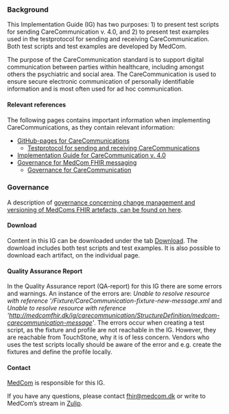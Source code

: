 ### Background

This Implementation Guide (IG) has two purposes: 1) to present test scripts for sending CareCommunication v. 4.0, and 2) to present test examples used in the testprotocol for sending and receiving CareCommunication. Both test scripts and test examples are developed by MedCom. 

The purpose of the CareCommunication standard is to support digital communication between parties within healthcare, including amongst others the psychiatric and social area. The CareCommunication is used to ensure secure electronic communication of personally identifiable information and is most often used for ad hoc communication.


#### Relevant references

The following pages contains important information when implementing CareCommunications, as they contain relevant information:
* [GitHub-pages for CareCommunications](https://medcomdk.github.io/dk-medcom-carecommunication)
  * [Testprotocol for sending and receiving CareCommunications](https://medcomdk.github.io/dk-medcom-carecommunication/#2-test-and-certification)
* [Implementation Guide for CareCommunication v. 4.0](https://medcomfhir.dk/ig/carecommunication/3.0.0)
* [Governance for MedCom FHIR messaging](https://medcomdk.github.io/MedCom-FHIR-Communication/)
  * [Governance for CareCommunication](https://medcomdk.github.io/MedCom-FHIR-Communication/assets/documents/governance-for-careCommunication.html)

### Governance
A description of <a href="https://medcomdk.github.io/MedComLandingPage/#4-change-management-and-versioning">governance concerning change management and versioning of MedComs FHIR artefacts, can be found on here</a>.

#### Download
Content in this IG can be downloaded under the tab [Download](downloads.html). The download includes both test scripts and test examples. It is also possible to download each artifact, on the individual page.

#### Quality Assurance Report

In the Quality Assurance report (QA-report) for this IG there are some errors and warnings. An instance of the errors are: *Unable to resolve resource with reference '/Fixture/CareCommunication-fixture-new-message.xml* and *Unable to resolve resource with reference 'http://medcomfhir.dk/ig/carecommunication/StructureDefinition/medcom-carecommunication-message'*. The errors occur when creating a test script, as the fixture and profile are not reachable in the IG. However, they are reachable from TouchStone, why it is of less concern. Vendors who uses the test scripts locally should be aware of the error and e.g. create the fixtures and define the profile locally.

#### Contact
<a href="https://www.medcom.dk/">MedCom</a> is responsible for this IG.

If you have any questions, please contact <a href="mailto:fhir@medcom.dk">fhir@medcom.dk</a> or write to MedCom’s stream in <a href="https://chat.fhir.org/#narrow/stream/315677-denmark.2Fmedcom.2FFHIRimplementationErfaGroup">Zulip</a>.